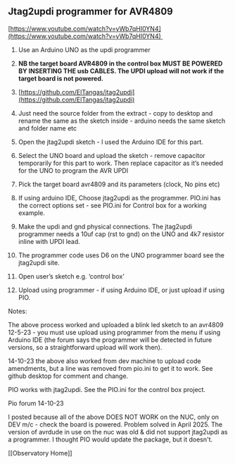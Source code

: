   
## Jtag2updi programmer for AVR4809

  

[https://www.youtube.com/watch?v=yWb7qHI0YN4](https://www.youtube.com/watch?v=yWb7qHI0YN4) 

1. Use an Arduino UNO as the updi programmer
    
2. **NB the target board AVR4809 in the control box MUST BE POWERED BY INSERTING THE usb CABLES. The UPDI upload will not work if the target board is not powered.**
    
3. [https://github.com/ElTangas/jtag2updi](https://github.com/ElTangas/jtag2updi)
    
4. Just need the source folder from the extract - copy to desktop and rename the same as the sketch inside - arduino needs the same sketch and folder name etc
    
5. Open the jtag2updi sketch - I used the Arduino IDE for this part.
    
6. Select the UNO board and upload the sketch - remove capacitor temporarily for this part to work. Then replace capacitor as it’s needed for the UNO to program the AVR UPDI
    
7. Pick the target board avr4809 and its parameters (clock, No pins etc)
    
8. If using arduino IDE, Choose jtag2updi as the programmer. PIO.ini has the correct options set - see PIO.ini for Control box for a working example.
    
9. Make the updi and gnd physical connections. The jtag2updi programmer needs a 10uf cap (rst to gnd) on the UNO and 4k7 resistor inline with UPDI lead.
    
10. The programmer code uses D6 on the UNO programmer board see the jtag2updi site.
    
11. Open user’s sketch e.g. ‘control box’
    
12. Upload using programmer - if using Arduino IDE, or just upload if using PIO.
    

  

Notes:

The above process worked and uploaded a blink led sketch to an avr4809 12-5-23 - you must use upload using programmer from the menu if using Arduino IDE (the forum says the programmer will be detected in future versions, so a straightforward upload will work then).

14-10-23 the above also worked from dev machine to upload code amendments, but a line was removed from pio.ini to get it to work. See github desktop for comment and change.

  

PIO works with jtag2updi. See the PIO.ini for the control box project.

  

Pio forum 14-10-23

I posted because all of the above DOES NOT WORK on the NUC, only on DEV m/c - check the board is powered. Problem solved in April 2025. The version of avrdude in use on the nuc was old & did not support jtag2updi as a programmer. I thought PIO would update the package, but it doesn't.

  
  

[[Observatory Home]]
